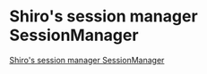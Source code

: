 # Shiro's session manager SessionManager
[Shiro's session manager SessionManager](https://aiwithcloud.com/2022/09/15/shiros_session_manager_sessionmanager/)